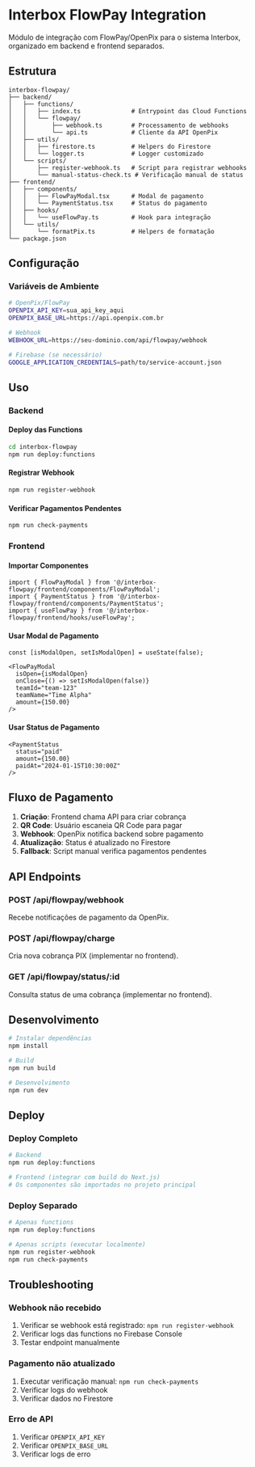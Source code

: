 # Interbox FlowPay Integration

Módulo de integração com FlowPay/OpenPix para o sistema Interbox, organizado em backend e frontend separados.

## Estrutura

```
interbox-flowpay/
├── backend/
│   ├── functions/
│   │   ├── index.ts              # Entrypoint das Cloud Functions
│   │   └── flowpay/
│   │       ├── webhook.ts        # Processamento de webhooks
│   │       └── api.ts            # Cliente da API OpenPix
│   ├── utils/
│   │   ├── firestore.ts          # Helpers do Firestore
│   │   └── logger.ts             # Logger customizado
│   └── scripts/
│       ├── register-webhook.ts   # Script para registrar webhooks
│       └── manual-status-check.ts # Verificação manual de status
├── frontend/
│   ├── components/
│   │   ├── FlowPayModal.tsx      # Modal de pagamento
│   │   └── PaymentStatus.tsx     # Status do pagamento
│   ├── hooks/
│   │   └── useFlowPay.ts         # Hook para integração
│   └── utils/
│       └── formatPix.ts          # Helpers de formatação
└── package.json
```

## Configuração

### Variáveis de Ambiente

```bash
# OpenPix/FlowPay
OPENPIX_API_KEY=sua_api_key_aqui
OPENPIX_BASE_URL=https://api.openpix.com.br

# Webhook
WEBHOOK_URL=https://seu-dominio.com/api/flowpay/webhook

# Firebase (se necessário)
GOOGLE_APPLICATION_CREDENTIALS=path/to/service-account.json
```

## Uso

### Backend

#### Deploy das Functions
```bash
cd interbox-flowpay
npm run deploy:functions
```

#### Registrar Webhook
```bash
npm run register-webhook
```

#### Verificar Pagamentos Pendentes
```bash
npm run check-payments
```

### Frontend

#### Importar Componentes
```tsx
import { FlowPayModal } from '@/interbox-flowpay/frontend/components/FlowPayModal';
import { PaymentStatus } from '@/interbox-flowpay/frontend/components/PaymentStatus';
import { useFlowPay } from '@/interbox-flowpay/frontend/hooks/useFlowPay';
```

#### Usar Modal de Pagamento
```tsx
const [isModalOpen, setIsModalOpen] = useState(false);

<FlowPayModal
  isOpen={isModalOpen}
  onClose={() => setIsModalOpen(false)}
  teamId="team-123"
  teamName="Time Alpha"
  amount={150.00}
/>
```

#### Usar Status de Pagamento
```tsx
<PaymentStatus
  status="paid"
  amount={150.00}
  paidAt="2024-01-15T10:30:00Z"
/>
```

## Fluxo de Pagamento

1. **Criação**: Frontend chama API para criar cobrança
2. **QR Code**: Usuário escaneia QR Code para pagar
3. **Webhook**: OpenPix notifica backend sobre pagamento
4. **Atualização**: Status é atualizado no Firestore
5. **Fallback**: Script manual verifica pagamentos pendentes

## API Endpoints

### POST /api/flowpay/webhook
Recebe notificações de pagamento da OpenPix.

### POST /api/flowpay/charge
Cria nova cobrança PIX (implementar no frontend).

### GET /api/flowpay/status/:id
Consulta status de uma cobrança (implementar no frontend).

## Desenvolvimento

```bash
# Instalar dependências
npm install

# Build
npm run build

# Desenvolvimento
npm run dev
```

## Deploy

### Deploy Completo
```bash
# Backend
npm run deploy:functions

# Frontend (integrar com build do Next.js)
# Os componentes são importados no projeto principal
```

### Deploy Separado
```bash
# Apenas functions
npm run deploy:functions

# Apenas scripts (executar localmente)
npm run register-webhook
npm run check-payments
```

## Troubleshooting

### Webhook não recebido
1. Verificar se webhook está registrado: `npm run register-webhook`
2. Verificar logs das functions no Firebase Console
3. Testar endpoint manualmente

### Pagamento não atualizado
1. Executar verificação manual: `npm run check-payments`
2. Verificar logs do webhook
3. Verificar dados no Firestore

### Erro de API
1. Verificar `OPENPIX_API_KEY`
2. Verificar `OPENPIX_BASE_URL`
3. Verificar logs de erro 